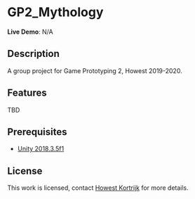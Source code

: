 <!-- ![](https://cdn.discordapp.com/attachments/547089782396682240/549378023103660042/YGr43NJdOc.gif) -->
GP2_Mythology
=======================

**Live Demo**: N/A

## Description

A group project for Game Prototyping 2, Howest 2019-2020.

## Features

TBD

## Prerequisites

- [Unity 2018.3.5f1](https://unity3d.com/get-unity/download/archive)

## License

This work is licensed, contact [Howest Kortrijk](the.level@howest.be) for more details.
